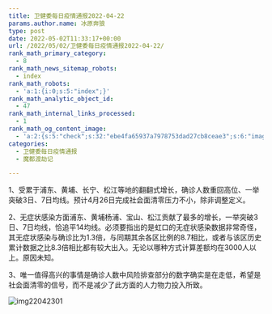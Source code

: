 ```yaml
---
title: 卫健委每日疫情通报2022-04-22
params.author.name: 冰原奔狼
type: post
date: 2022-05-02T11:33:17+00:00
url: /2022/05/02/卫健委每日疫情通报2022-04-22/
rank_math_primary_category:
  - 8
rank_math_news_sitemap_robots:
  - index
rank_math_robots:
  - 'a:1:{i:0;s:5:"index";}'
rank_math_analytic_object_id:
  - 47
rank_math_internal_links_processed:
  - 1
rank_math_og_content_image:
  - 'a:2:{s:5:"check";s:32:"ebe4fa65937a7978753dad27cb8ceae3";s:6:"images";a:0:{}}'
categories:
  - 卫健委每日疫情通报
  - 魔都渡劫记

---
```

1、受累于浦东、黄埔、长宁、松江等地的翻翻式增长，确诊人数重回高位、一举突破3日、7日均线。预计4月26日完成社会面清零压力不小，除非调整定义。

2、无症状感染方面浦东、黄埔杨浦、宝山、松江贡献了最多的增长，一举突破3日、7日均线，恰追平14均线。必须要指出的是虹口的无症状感染数据非常奇怪，其无症状感染与确诊比为1.3倍，与同期其余各区比例的8.7相比，或者与该区历史累计数据之比8.3倍相比都有较大出入。无论以哪种方式计算差额均在3000人以上。原因未知。

3、唯一值得高兴的事情是确诊人数中风险排查部分的数字确实是在走低，希望是社会面清零的信号，而不是减少了此方面的人力物力投入所致。

<img decoding="async" src="https://i0.wp.com/s2.loli.net/2022/05/02/YcO5tKW1VH3AyeI.jpg?w=640&#038;ssl=1" alt="img22042301" data-recalc-dims="1" />
